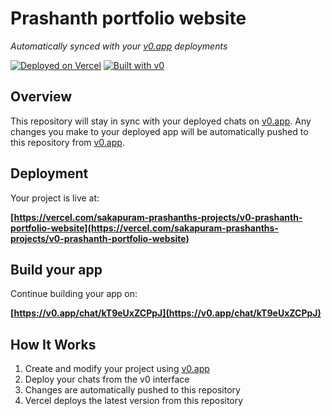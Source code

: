 # Prashanth portfolio website

*Automatically synced with your [v0.app](https://v0.app) deployments*

[![Deployed on Vercel](https://img.shields.io/badge/Deployed%20on-Vercel-black?style=for-the-badge&logo=vercel)](https://vercel.com/sakapuram-prashanths-projects/v0-prashanth-portfolio-website)
[![Built with v0](https://img.shields.io/badge/Built%20with-v0.app-black?style=for-the-badge)](https://v0.app/chat/kT9eUxZCPpJ)

## Overview

This repository will stay in sync with your deployed chats on [v0.app](https://v0.app).
Any changes you make to your deployed app will be automatically pushed to this repository from [v0.app](https://v0.app).

## Deployment

Your project is live at:

**[https://vercel.com/sakapuram-prashanths-projects/v0-prashanth-portfolio-website](https://vercel.com/sakapuram-prashanths-projects/v0-prashanth-portfolio-website)**

## Build your app

Continue building your app on:

**[https://v0.app/chat/kT9eUxZCPpJ](https://v0.app/chat/kT9eUxZCPpJ)**

## How It Works

1. Create and modify your project using [v0.app](https://v0.app)
2. Deploy your chats from the v0 interface
3. Changes are automatically pushed to this repository
4. Vercel deploys the latest version from this repository
